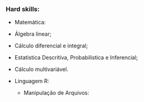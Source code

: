 ### Hard skills:
* Matemática:
 * Álgebra linear;
 * Cálculo diferencial e integral;
 * Estatistica Descritiva, Probabilistica e Inferencial;
 * Cálculo multivariável.

* Linguagem R:
  * Manipulação de Arquivos:
